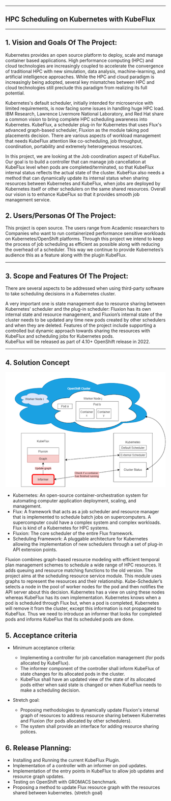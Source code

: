 ** **

## HPC Scheduling on Kubernetes with KubeFlux

** **

## 1.   Vision and Goals Of The Project:

Kubernetes provides an open source platform to deploy, scale and manage container based applications. High performance computing (HPC) and cloud technologies are increasingly coupled to accelerate the convergence of traditional HPC with new simulation, data analysis, machine-learning, and artificial intelligence approaches. While the HPC and cloud paradigm is increasingly being adopted, several key mismatches between HPC and cloud technologies still preclude this paradigm from realizing its full potential.

Kubernetes's default scheduler, initially intended for microservice with limited requirements, is now facing some issues in handling huge HPC load. IBM Research, Lawrence Livermore National Laboratory, and Red Hat share a common vision to bring complete HPC scheduling awareness into Kubernetes. KubeFlux, a scheduler plug-in for Kubernetes that uses Flux's advanced graph-based scheduler, Fluxion as the module taking pod placements decision. There are various aspects of workload management that needs KubeFlux attention like co-scheduling, job throughput, coordination, portability and extremely heterogeneous resources. 

In this project, we are looking at the Job coordination aspect of KubeFlux. Our goal is to build a controller that can manage job cancellation at KubeFlux level when pods are completed/terminated, so that KubeFlux internal status reflects the actual state of the cluster. KubeFlux also needs a method that can dynamically update its internal status when sharing resources between Kubernetes and KubeFlux, when jobs are deployed by Kubernetes itself or other schedulers on the same shared resources. Overall our vision is to enhance KubeFlux so that it provides smooth job management service. 

## 2. Users/Personas Of The Project:

This project is open source. The users range from Academic researchers to Companies who want to run containerized performance sensitive workloads on Kubernetes/OpenShift platforms. Through this project we intend to keep the process of job scheduling as efficient as possible along with reducing the overhead of a scheduler. This way we continue to provide Kubernetes’s audience this as a feature along with the plugin KubeFlux.

** **

## 3.   Scope and Features Of The Project:

There are several aspects to be addressed when using third-party software to take scheduling decisions in a Kubernetes cluster. 

A very important one is state management due to resource sharing between Kubernetes' scheduler and the plug-in scheduler: Fluxion has its own internal state and resource management, and Fluxion’s internal state of the cluster needs to be updated any time new pods created by other schedulers and when they are deleted. Features of the project include supporting a controlled but dynamic approach towards sharing the resources with KubeFlux and scheduling jobs for Kubernetes pods.  
KubeFlux will be released as part of 4.10+ OpenShift release in 2022.


** **

## 4. Solution Concept

![High-Level-Representation](https://github.com/JuhiPaliwal/CS6220-HPC-Scheduling-on-Kubernetes-with-KubeFlux/blob/main/HighLevelArchitecture.png)

- Kubernetes:  An open-source container-orchestration system for automating computer application deployment, scaling, and management.
- Flux: A framework that acts as a job scheduler and resource manager that is implemented to schedule batch jobs on supercomputers. A supercomputer could have a complex system and complex workloads. Flux is kind of a Kubernetes for HPC systems.
- Fluxion: The core scheduler of the entire Flux framework.
- Scheduling Framework: A pluggable architecture for Kubernetes allowing the implementation of new schedulers through a set of plug-in API extension points.



Fluxion combines graph-based resource modeling with efficient temporal plan management schemes to schedule a wide range of HPC resources. It adds queuing and resource matching functions to the old version. The project aims at the scheduling resource service module. This module uses graphs to represent the resources and their relationship. Kube-Scheduler’s selects a node in the pool of worker nodes for the pod and then notifies the API server about this decision. Kubernetes has a view on using these nodes whereas KubeFlux has its own implementation. Kubernetes knows when a pod is scheduled through Flux but, when a pod is completed, Kubernetes will remove it from the cluster, except this information is not propagated to KubeFlux. Thus we need to introduce an informer that looks for completed pods and informs KubeFlux that its scheduled pods are done.

## 5. Acceptance criteria

- Minimum acceptance criteria:
    - Implementing a controller for job cancellation management (for pods allocated by KubeFlux).
    - The informer component of the controller shall inform KubeFlux of state changes for its allocated pods in the cluster.
    - KubeFlux shall have an updated view of the state of its allocated pods either when said state is changed or when KubeFlux needs to make a scheduling decision.

- Stretch goal:
    - Proposing methodologies to dynamically update Fluxion's internal graph of resources to address resource sharing between Kubernetes and Fluxion (for pods allocated by other    schedulers).
    - The system shall provide an interface for adding resource sharing polices.


## 6.  Release Planning:

- Installing and Running the current KubeFlux Plugin.
- Implementation of a controller with an informer on pod updates.
- Implementation of the entry points in KubeFlux to allow job updates and resource graph updates.
- Testing on OpenShift with GROMACS benchmark.
- Proposing a method to update Flux resource graph with the resources shared  between kubernetes. (stretch goal)
